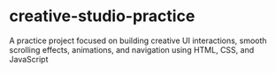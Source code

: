 # creative-studio-practice
A practice project focused on building creative UI interactions, smooth scrolling effects, animations, and navigation using HTML, CSS, and JavaScript
